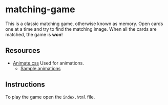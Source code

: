 # matching-game
This is a classic matching game, otherwise known as memory. Open cards one at a time and try to find the matching image. When all the cards are matched, the game is **won**!

## Resources
- [Animate.css](https://github.com/daneden/animate.css) Used for animations.
  - [Sample animations](https://daneden.github.io/animate.css/)

## Instructions
To play the game open the `index.html` file. 
